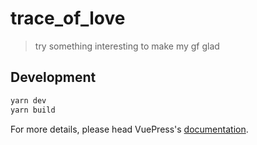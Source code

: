 # trace_of_love

> try something interesting to make my gf glad

## Development

```bash
yarn dev
yarn build
```

For more details, please head VuePress's [documentation](https://v1.vuepress.vuejs.org/).

